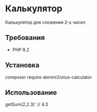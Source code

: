 # Калькулятор

Калькулятор для сложения 2-х чисел

## Требования

- PHP 8.2

## Установка

composer require demini2/otus-calculator

## Использование

<?php  
  
$calculator = new Calculator();  
echo $calculator->getSum(2,2.3)' // 4.3